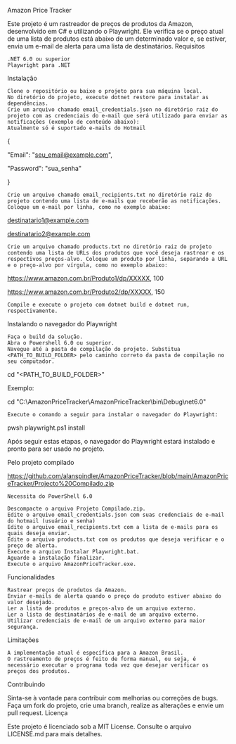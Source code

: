 Amazon Price Tracker

Este projeto é um rastreador de preços de produtos da Amazon, desenvolvido em C# e utilizando o Playwright. Ele verifica se o preço atual de uma lista de produtos está abaixo de um determinado valor e, se estiver, envia um e-mail de alerta para uma lista de destinatários.
Requisitos

    .NET 6.0 ou superior
    Playwright para .NET

Instalação

    Clone o repositório ou baixe o projeto para sua máquina local.
    No diretório do projeto, execute dotnet restore para instalar as dependências.
    Crie um arquivo chamado email_credentials.json no diretório raiz do projeto com as credenciais do e-mail que será utilizado para enviar as notificações (exemplo de conteúdo abaixo):
    Atualmente só é suportado e-mails do Hotmail

{

  "Email": "seu_email@example.com",
  
  "Password": "sua_senha"
  
}

    Crie um arquivo chamado email_recipients.txt no diretório raiz do projeto contendo uma lista de e-mails que receberão as notificações. Coloque um e-mail por linha, como no exemplo abaixo:

destinatario1@example.com

destinatario2@example.com

    Crie um arquivo chamado products.txt no diretório raiz do projeto contendo uma lista de URLs dos produtos que você deseja rastrear e os respectivos preços-alvo. Coloque um produto por linha, separando a URL e o preço-alvo por vírgula, como no exemplo abaixo:

https://www.amazon.com.br/Produto1/dp/XXXXX, 100

https://www.amazon.com.br/Produto2/dp/XXXXX, 150

    Compile e execute o projeto com dotnet build e dotnet run, respectivamente.

Instalando o navegador do Playwright

    Faça o build da solução.
    Abra o Powershell 6.0 ou superior.
    Navegue até a pasta de compilação do projeto. Substitua <PATH_TO_BUILD_FOLDER> pelo caminho correto da pasta de compilação no seu computador.

cd "<PATH_TO_BUILD_FOLDER>"

Exemplo:

cd "C:\AmazonPriceTracker\AmazonPriceTracker\bin\Debug\net6.0"

    Execute o comando a seguir para instalar o navegador do Playwright:

pwsh playwright.ps1 install

Após seguir estas etapas, o navegador do Playwright estará instalado e pronto para ser usado no projeto.

Pelo projeto compilado

https://github.com/alanspindler/AmazonPriceTracker/blob/main/AmazonPriceTracker/Projecto%20Compilado.zip

    Necessita do PowerShell 6.0

    Descompacte o arquivo Projeto Compilado.zip.
    Edite o arquivo email_credentials.json com suas credenciais de e-mail do hotmail (usuário e senha)
    Edite o arquivo email_recipients.txt com a lista de e-mails para os quais deseja enviar.
    Edite o arquivo products.txt com os produtos que deseja verificar e o preço de alerta.
    Execute o arquivo Instalar Playwright.bat.
    Aguarde a instalação finalizar.
    Execute o arquivo AmazonPriceTracker.exe.

Funcionalidades

    Rastrear preços de produtos da Amazon.
    Enviar e-mails de alerta quando o preço do produto estiver abaixo do valor desejado.    
    Ler a lista de produtos e preços-alvo de um arquivo externo.
    Ler a lista de destinatários de e-mail de um arquivo externo.
    Utilizar credenciais de e-mail de um arquivo externo para maior segurança.

Limitações

    A implementação atual é específica para a Amazon Brasil.
    O rastreamento de preços é feito de forma manual, ou seja, é necessário executar o programa toda vez que desejar verificar os preços dos produtos.

Contribuindo

Sinta-se à vontade para contribuir com melhorias ou correções de bugs. Faça um fork do projeto, crie uma branch, realize as alterações e envie um pull request.
Licença

Este projeto é licenciado sob a MIT License. Consulte o arquivo LICENSE.md para mais detalhes.
